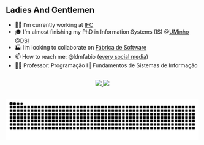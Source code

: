 <h2 align="left">Ladies And Gentlemen</h2>
<div>

- 👨‍🏫 I’m currently working at <a href="http://araquari.ifc.edu.br">IFC</a>
- 🎓 I’m almost finishing my PhD in Information Systems (IS) @<a href="https://www.uminho.pt/PT">UMinho</a> @<a href="http://www.dsi.uminho.pt/">DSI</a>
- 🏭 I’m looking to collaborate on <a href="https://fabricadesoftware.ifc.edu.br/pt-br/">Fábrica de Software</a>
- 📫 How to reach me: @ldmfabio (<a href="https://about.me/ldmfabio">every social media</a>)
- 👨‍🔬 Professor: Programação I | Fundamentos de Sistemas de Informação

</div>

##

<div align="center">
  <a href="https://github.com/ldmfabio">
  <img height="180em" src="https://github-readme-stats.vercel.app/api?username=ldmfabio&show_icons=true&theme=dark&include_all_commits=true&count_private=true"/>
  <img height="180em" src="https://github-readme-stats.vercel.app/api/top-langs/?username=ldmfabio&layout=compact&langs_count=7&theme=dark"/>
</div>

##

![Snake animation](https://github.com/ldmfabio/ldmfabio/blob/output/github-contribution-grid-snake.svg)
